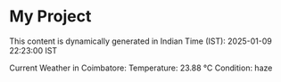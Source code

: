 # My Project

This content is dynamically generated in Indian Time (IST): 2025-01-09 22:23:00 IST


Current Weather in Coimbatore:
Temperature: 23.88 °C
Condition: haze
